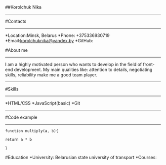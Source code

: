 ##Korolchuk Nika
********
#Contacts
********
*Location:Minsk, Belarus
*Phone: +375336930719
*Email:<korolchuknika@yandex.by>
*GitHub:<korolchuknika>

#About me
*********
I am a highly motivated person who wants to develop in the field of front-end development. My main qualities like: attention to details, negotiating skills, reliability make me a good team player.
*********
#Skills
*********
*HTML/CSS
*JavaScript(basic)
*Git
*********
#Code example
*********
```
function multiply(a, b){

return a * b

}​
```
#Education
*University: Belarusian state university of transport
*Courses: <HTML Academy>



